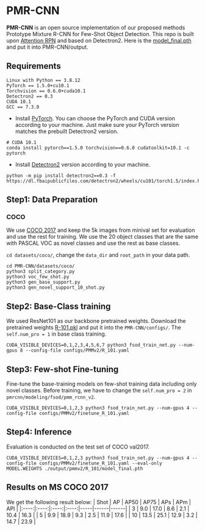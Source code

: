 # PMR-CNN

**PMR-CNN** is an open source implementation of our proposed methods Prototype Mixture R-CNN for Few-Shot Object Detection. This repo is built upon [Attention RPN](https://github.com/fanq15/FewX) and based on Detectron2. Here is the [model_final.pth](https://drive.google.com/drive/folders/1CpJV0P6uETSGDM_BYZ0mAPetDGZ97LzS?usp=sharing) and put it into PMR-CNN/output.

## Requirements
```
Linux with Python == 3.8.12
PyTorch == 1.5.0+cu10.1
Torchvision == 0.6.0+cuda10.1
Detectron2 == 0.3
CUDA 10.1
GCC == 7.3.0
```
* Install [PyTorch](https://pytorch.org/). You can choose the PyTorch and CUDA version according to your machine. Just make sure your PyTorch version matches the prebuilt Detectron2 version. 
```
# CUDA 10.1
conda install pytorch==1.5.0 torchvision==0.6.0 cudatoolkit=10.1 -c pytorch
```
* Install [Detectron2](https://detectron2.readthedocs.io/en/latest/index.html) version according to your machine.
```
python -m pip install detectron2==0.3 -f https://dl.fbaipublicfiles.com/detectron2/wheels/cu101/torch1.5/index.html
```

## Step1: Data Preparation
### COCO
We use [COCO 2017](https://cocodataset.org/#home) and keep the 5k images from minival set for evaluation and use the rest for training. We use the 20 object classes that are the same with PASCAL VOC as novel classes and use the rest as base classes.

`cd datasets/coco/`, change the `data_dir` and `root_path` in your data path.
```
cd PMR-CNN/datasets/coco/
python3 split_category.py
python3 voc_few_shot.py
python3 gen_base_support.py
python3 gen_novel_support_10_shot.py
```

## Step2: Base-Class training
We used ResNet101 as our backbone pretrained weights. Download the pretrained weights [R-101.pkl](https://github.com/facebookresearch/detectron2/blob/main/MODEL_ZOO.md) and put it into the `PMR-CNN/configs/`. The `self.num_pro = 1` in base class training.
```
CUDA_VISIBLE_DEVICES=0,1,2,3,4,5,6,7 python3 fsod_train_net.py --num-gpus 8 --config-file configs/PMMv2/R_101.yaml
```

## Step3: Few-shot Fine-tuning
Fine-tune the base-training models on few-shot training data including only novel classes. Before training, we have to change the `self.num_pro = 2` in `pmrcnn/modeling/fsod/pmm_rcnn_v2`.
```
CUDA_VISIBLE_DEVICES=0,1,2,3 python3 fsod_train_net.py --num-gpus 4 --config-file configs/PMMv2/finetune_R_101.yaml
```

## Step4: Inference
Evaluation is conducted on the test set of COCO val2017.
```
CUDA_VISIBLE_DEVICES=0,1,2,3 python3 fsod_train_net.py --num-gpus 4 --config-file configs/PMMv2/finetune_R_101.yaml --eval-only MODEL.WEIGHTS ./output/pmmv2/R_101/model_final.pth
```

## Results on MS COCO 2017
We get the following result below:
| Shot |  AP  | AP50 | AP75 | APs | APm  | APl  |
|:----:|:----:|:----:|:----:|-----|------|------|
|   3  |  9.0 | 17.0 |  8.6 | 2.1 | 10.4 | 16.3 |
|   5  |  9.9 | 18.9 |  9.3 | 2.5 | 11.9 | 17.6 |
|  10  | 13.5 | 25.1 | 12.9 | 3.2 | 14.7 | 23.9 |
